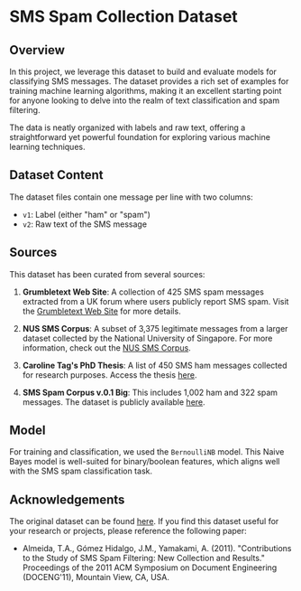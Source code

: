 # SMS Spam Collection Dataset

## Overview

In this project, we leverage this dataset to build and evaluate models for classifying SMS messages. The dataset provides a rich set of examples for training machine learning algorithms, making it an excellent starting point for anyone looking to delve into the realm of text classification and spam filtering.

The data is neatly organized with labels and raw text, offering a straightforward yet powerful foundation for exploring various machine learning techniques.

## Dataset Content

The dataset files contain one message per line with two columns:

- `v1`: Label (either "ham" or "spam")
- `v2`: Raw text of the SMS message

## Sources

This dataset has been curated from several sources:

1. **Grumbletext Web Site**: A collection of 425 SMS spam messages extracted from a UK forum where users publicly report SMS spam. Visit the [Grumbletext Web Site](#) for more details.
   
2. **NUS SMS Corpus**: A subset of 3,375 legitimate messages from a larger dataset collected by the National University of Singapore. For more information, check out the [NUS SMS Corpus](#).

3. **Caroline Tag's PhD Thesis**: A list of 450 SMS ham messages collected for research purposes. Access the thesis [here](#).

4. **SMS Spam Corpus v.0.1 Big**: This includes 1,002 ham and 322 spam messages. The dataset is publicly available [here](#).

## Model

For training and classification, we used the `BernoulliNB` model. This Naive Bayes model is well-suited for binary/boolean features, which aligns well with the SMS spam classification task.

## Acknowledgements

The original dataset can be found [here](http://www.dt.fee.unicamp.br/~tiago/smsspamcollection/). If you find this dataset useful for your research or projects, please reference the following paper:

- Almeida, T.A., Gómez Hidalgo, J.M., Yamakami, A. (2011). "Contributions to the Study of SMS Spam Filtering: New Collection and Results." Proceedings of the 2011 ACM Symposium on Document Engineering (DOCENG'11), Mountain View, CA, USA.


